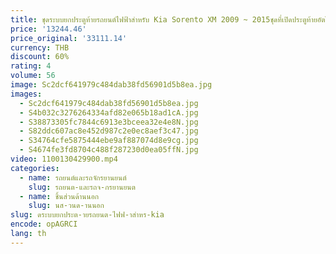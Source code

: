 ```yaml
---
title: ชุดระบบยกประตูท้ายรถยนต์ไฟฟ้าสำหรับ Kia Sorento XM 2009 ~ 2015ชุดที่เปิดประตูท้ายอัตโนมัติ
price: '13244.46'
price_original: '33111.14'
currency: THB
discount: 60%
rating: 4
volume: 56
image: Sc2dcf641979c484dab38fd56901d5b8ea.jpg
images:
  - Sc2dcf641979c484dab38fd56901d5b8ea.jpg
  - S4b032c3276264334afd82e065b18ad1cA.jpg
  - S38873305fc7844c6913e3bceea32e4e8N.jpg
  - S82ddc607ac8e452d987c2e0ec8aef3c47.jpg
  - S34764cfe5875444ebe9af887074d8e9cg.jpg
  - S4674fe3fd8704c488f287230d0ea05ffN.jpg
video: 1100130429900.mp4
categories:
  - name: รถยนต์และรถจักรยานยนต์
    slug: รถยนต-และรถจ-กรยานยนต
  - name: ชิ้นส่วนด้านนอก
    slug: นส-วนด-านนอก
slug: ดระบบยกประต-ายรถยนต-ไฟฟ-าสำหร-kia
encode: opAGRCI
lang: th
---
```

  